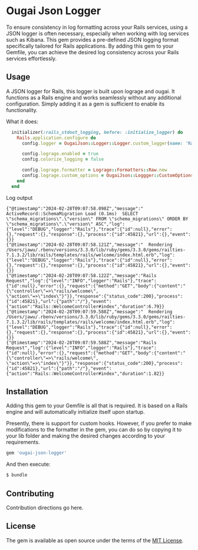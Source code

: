 # Ougai Json Logger
To ensure consistency in log formatting across your Rails services, using a JSON logger is often necessary, especially when working with log services such as Kibana. This gem provides a pre-defined JSON logging format specifically tailored for Rails applications. By adding this gem to your Gemfile, you can achieve the desired log consistency across your Rails services effortlessly.


## Usage
A JSON logger for Rails, this logger is built upon lograge and ougai. It functions as a Rails engine and works seamlessly without any additional configuration. Simply adding it as a gem is sufficient to enable its functionality.

What it does:
```ruby
  initializer(:rails_stdout_logging, before: :initialize_logger) do
    Rails.application.configure do
      config.logger = OugaiJson::Logger::Logger.custom_logger(name: 'Rails')

      config.lograge.enabled = true
      config.colorize_logging = false

      config.lograge.formatter = Lograge::Formatters::Raw.new
      config.lograge.custom_options = OugaiJson::Loggger::CustomOptions
    end
  end
```

Log output
```
{"@timestamp":"2024-02-28T09:07:58.098Z","message":"  ActiveRecord::SchemaMigration Load (0.1ms)  SELECT \"schema_migrations\".\"version\" FROM \"schema_migrations\" ORDER BY \"schema_migrations\".\"version\" ASC","log":{"level":"DEBUG","logger":"Rails"},"trace":{"id":null},"error":{},"request":{},"response":{},"process":{"id":45821},"url":{},"event":{}}
{"@timestamp":"2024-02-28T09:07:58.121Z","message":"  Rendering /Users/jawu/.rbenv/versions/3.3.0/lib/ruby/gems/3.3.0/gems/railties-7.1.3.2/lib/rails/templates/rails/welcome/index.html.erb","log":{"level":"DEBUG","logger":"Rails"},"trace":{"id":null},"error":{},"request":{},"response":{},"process":{"id":45821},"url":{},"event":{}}
{"@timestamp":"2024-02-28T09:07:58.122Z","message":"Rails Request","log":{"level":"INFO","logger":"Rails"},"trace":{"id":null},"error":{},"request":{"method":"GET","body":{"content":"{\"controller\"=>\"rails/welcome\", \"action\"=>\"index\"}"}},"response":{"status_code":200},"process":{"id":45821},"url":{"path":"/"},"event":{"action":"Rails::WelcomeController#index","duration":6.79}}
{"@timestamp":"2024-02-28T09:07:59.588Z","message":"  Rendering /Users/jawu/.rbenv/versions/3.3.0/lib/ruby/gems/3.3.0/gems/railties-7.1.3.2/lib/rails/templates/rails/welcome/index.html.erb","log":{"level":"DEBUG","logger":"Rails"},"trace":{"id":null},"error":{},"request":{},"response":{},"process":{"id":45821},"url":{},"event":{}}
{"@timestamp":"2024-02-28T09:07:59.588Z","message":"Rails Request","log":{"level":"INFO","logger":"Rails"},"trace":{"id":null},"error":{},"request":{"method":"GET","body":{"content":"{\"controller\"=>\"rails/welcome\", \"action\"=>\"index\"}"}},"response":{"status_code":200},"process":{"id":45821},"url":{"path":"/"},"event":{"action":"Rails::WelcomeController#index","duration":1.82}}
```


## Installation
Adding this gem to your Gemfile is all that is required. It is based on a Rails engine and will automatically initialize itself upon startup.

Presently, there is support for custom hooks. However, if you prefer to make modifications to the formatter in the gem, you can do so by copying it to your lib folder and making the desired changes according to your requirements.


```ruby
gem 'ougai-json-logger'

```

And then execute:
```bash
$ bundle
```


## Contributing
Contribution directions go here.

## License
The gem is available as open source under the terms of the [MIT License](https://opensource.org/licenses/MIT).
